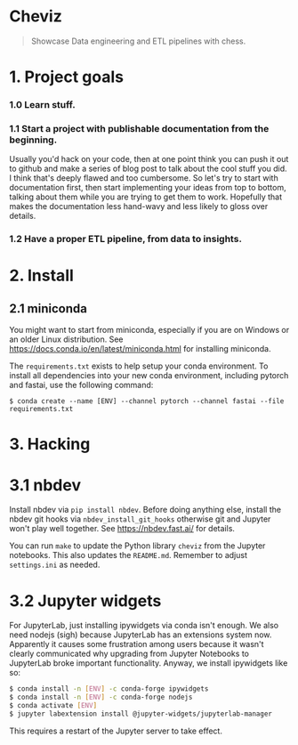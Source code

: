 # Cheviz
> Showcase Data engineering and ETL pipelines with chess.


# 1. Project goals

### 1.0 Learn stuff.

### 1.1 Start a project with publishable documentation from the beginning.

Usually you'd hack on your code, then at one point think you can push it out to github and make a series of blog post to talk about the cool stuff you did. I think that's deeply flawed and too cumbersome. So let's try to start with documentation first, then start implementing your ideas from top to bottom, talking about them while you are trying to get them to work. Hopefully that makes the documentation less hand-wavy and less likely to gloss over details.

### 1.2 Have a proper ETL pipeline, from data to insights.

# 2. Install

## 2.1 miniconda

You might want to start from miniconda, especially if you are on Windows or an older Linux distribution.
See https://docs.conda.io/en/latest/miniconda.html for installing miniconda.

The `requirements.txt` exists to help setup your conda environment. To install all dependencies into your new conda environment, including pytorch and fastai, use the following command:

`$ conda create --name [ENV] --channel pytorch --channel fastai --file requirements.txt`

# 3. Hacking

# 3.1 nbdev

Install nbdev via `pip install nbdev`. Before doing anything else, install the nbdev git hooks via `nbdev_install_git_hooks` otherwise git and Jupyter won't play well together. See https://nbdev.fast.ai/ for details.

You can run `make` to update the Python library `cheviz` from the Jupyter notebooks. This also updates the `README.md`. Remember to adjust `settings.ini` as needed.

# 3.2 Jupyter widgets

For JupyterLab, just installing ipywidgets via conda isn't enough. We also need nodejs (sigh) because JupyterLab has an extensions system now. Apparently it causes some frustration among users because it wasn't clearly communicated why upgrading from Jupyter Notebooks to JupyterLab broke important functionality. Anyway, we install ipywidgets like so:

```bash
$ conda install -n [ENV] -c conda-forge ipywidgets
$ conda install -n [ENV] -c conda-forge nodejs
$ conda activate [ENV]
$ jupyter labextension install @jupyter-widgets/jupyterlab-manager
```

This requires a restart of the Jupyter server to take effect.
